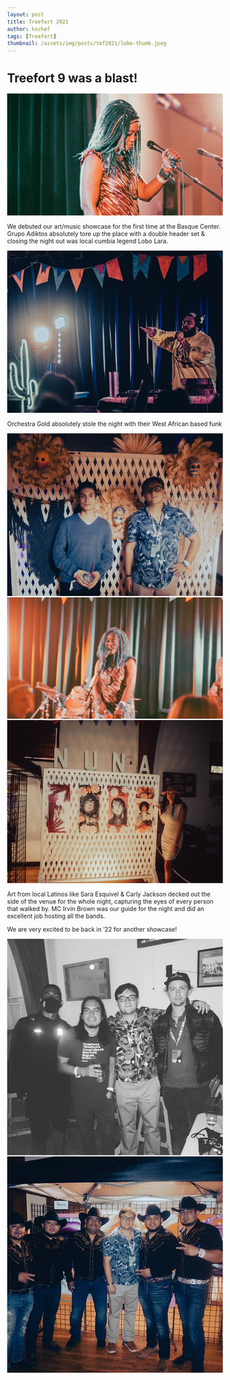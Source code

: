 ```yaml
---
layout: post
title: Treefort 2021
author: kschef
tags: [Treefort]
thumbnail: /assets/img/posts/tmf2021/lobo-thumb.jpeg
---
```


# Treefort 9 was a blast!

![](/assets/img/posts/tmf2021/show.JPEG)

We debuted our art/music showcase for the first time at the Basque Center. Grupo Adiktos absolutely tore up the place with a double header set & closing the night out was local cumbia legend Lobo Lara.

![](/assets/img/posts/tmf2021/lobo.jpeg)

Orchestra Gold absolutely stole the night with their West African based funk

<div class="portfolio-grid">
  <div class="portfolio-cell">
      <img alt="" class="" src="/assets/img/posts/tmf2021/angel-kyle.JPEG" />
  </div>
  <div class="portfolio-cell">
      <img alt="" class="" src="/assets/img/posts/tmf2021/show2.JPEG" />
  </div>
  <div class="portfolio-cell">
      <img alt="" class="" src="/assets/img/posts/tmf2021/nuna.JPEG" />
  </div>
</div>

Art from local Latinos like Sara Esquivel & Carly Jackson decked out the side of the venue for the whole night, capturing the eyes of every person that walked by. MC Irvin Brown was our guide for the night and did an excellent job hosting all the bands.

We are very excited to be back in ’22 for another showcase!

<div class="portfolio-grid">
  <div class="portfolio-cell">
      <img alt="" class="" src="/assets/img/posts/tmf2021/crew.JPG" />
  </div>
  <div class="portfolio-cell">
      <img alt="" class="" src="/assets/img/posts/tmf2021/show3.jpeg" />
  </div>
</div>
